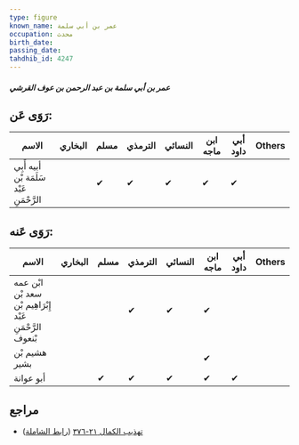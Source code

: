 ```yaml
---
type: figure
known_name: عمر بن أبي سلمة
occupation: محدث
birth_date:
passing_date:
tahdhib_id: 4247
---
```

##### عمر بن أبي سلمة بن عبد الرحمن بن عوف القرشي

## رَوَى عَن:
| الاسم                                    | البخاري | مسلم | الترمذي | النسائي | ابن ماجه | أبي داود | Others |
| ---------------------------------------- | ------- | ---- | ------- | ------- | -------- | -------- | ------ |
| أبيه أَبِي سَلَمَة بْن عَبْد الرَّحْمَنِ |         | ✔    | ✔       | ✔       | ✔        | ✔        |        |
## رَوَى عَنه:
| الاسم                                                     | البخاري | مسلم | الترمذي | النسائي | ابن ماجه | أبي داود | Others |
| --------------------------------------------------------- | ------- | ---- | ------- | ------- | -------- | -------- | ------ |
| ابْن عمه سعد بْن إِبْرَاهِيم بْن عَبْد الرَّحْمَنِ بْنعوف |         |      | ✔       | ✔       | ✔        |          |        |
| هشيم بْن بشير                                             |         |      |         |         | ✔        |          |        |
| أبو عوانة                                                 |         | ✔    | ✔       | ✔       | ✔        | ✔        |        |
## مراجع
- [تهذيب الكمال ٢١-٣٧٦](obsidian://open?vault=Tahdhib-al-Kamal&file=Figures/٤٢٤٧-عمر%20بن%20أبي%20سلمة%20بن%20عبد%20الرحمن%20بن%20عوف%20القرشي) ([رابط الشاملة](https://shamela.ws/book/3722/11023))